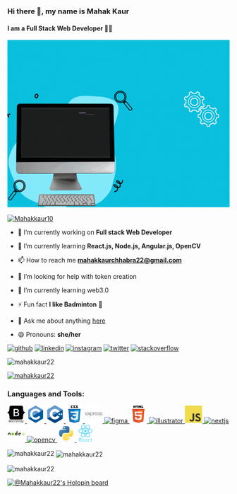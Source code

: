 ### Hi there 👋, my name is Mahak Kaur
#### I am a Full Stack Web Developer 👩‍💻
![I am a full stack developer ](https://github.com/mahakkaur22/mahakkaur22/blob/8ed82175f236fdb192865117227b52c1137daa2d/MAHAK%20KAUR%20(1).gif)

<p align="left"> <a href="https://twitter.com/Mahakkaur10" target="blank"><img src="https://img.shields.io/twitter/follow/mahakkaur22?logo=twitter&style=for-the-badge" alt="Mahakkaur10" /></a> </p>

- 🔭 I’m currently working on **Full stack Web Developer**

- 🌱 I’m currently learning **React.js, Node.js, Angular.js, OpenCV**

- 📫 How to reach me **mahakkaurchhabra22@gmail.com**
- 🤔 I’m looking for help with token creation
- 🌱 I’m currently learning web3.0

- ⚡ Fun fact **I like Badminton** 🏸
 - 💬 Ask me about anything [here](https://www.linkedin.com/in/mahak-kaur-54a89a218)

- 😄 Pronouns: **she/her**

[<img src='https://cdn.jsdelivr.net/npm/simple-icons@3.0.1/icons/github.svg' alt='github' height='40'>](https://github.com/mahakkaur22)  [<img src='https://cdn.jsdelivr.net/npm/simple-icons@3.0.1/icons/linkedin.svg' alt='linkedin' height='40'>](https://www.linkedin.com/in/mahak-kaur-54a89a218)  [<img src='https://cdn.jsdelivr.net/npm/simple-icons@3.0.1/icons/instagram.svg' alt='instagram' height='40'>](https://instagram.com/mahak_kaur22?igshid=MzNlNGNkZWQ4Mg==)  [<img src='https://cdn.jsdelivr.net/npm/simple-icons@3.0.1/icons/twitter.svg' alt='twitter' height='40'>](https://twitter.com/Mahakkaur10?t=P8ypUCAYChhesQsmuNXpLg&s=09)  [<img src='https://cdn.jsdelivr.net/npm/simple-icons@3.0.1/icons/stackoverflow.svg' alt='stackoverflow' height='40'>](https://stackoverflow.com/users/22015251/mahak-kaur?tab=profile) 

<p align="left"> <img src="https://komarev.com/ghpvc/?username=mahakkaur22&label=Profile%20views&color=0e75b6&style=flat" alt="mahakkaur22" /> </p>
<p align="left"> <a href="https://github.com/ryo-ma/github-profile-trophy"><img src="https://github-profile-trophy.vercel.app/?username=mahakkaur22" alt="mahakkaur22" /></a> </p>

<!-- <h3 align="left">Connect with me:</h3>


<p align="left">
<a href="https://twitter.com/Mahakkaur10" target="blank"><img align="center" src="https://raw.githubusercontent.com/rahuldkjain/github-profile-readme-generator/master/src/images/icons/Social/twitter.svg" alt="Mahakkaur10" height="30" width="40" /></a>
<a href="https://www.linkedin.com/in/mahak-kaur-54a89a218" target="blank"><img align="center" src="https://raw.githubusercontent.com/rahuldkjain/github-profile-readme-generator/master/src/images/icons/Social/linked-in-alt.svg" alt="mahak-kaur-54a89a218" height="30" width="40" /></a>
</p> -->

<h3 align="left">Languages and Tools:</h3>
<p align="left"> <a href="https://getbootstrap.com" target="_blank" rel="noreferrer"> <img src="https://raw.githubusercontent.com/devicons/devicon/master/icons/bootstrap/bootstrap-plain-wordmark.svg" alt="bootstrap" width="40" height="40"/> </a> <a href="https://www.cprogramming.com/" target="_blank" rel="noreferrer"> <img src="https://raw.githubusercontent.com/devicons/devicon/master/icons/c/c-original.svg" alt="c" width="40" height="40"/> </a> <a href="https://www.w3schools.com/cpp/" target="_blank" rel="noreferrer"> <img src="https://raw.githubusercontent.com/devicons/devicon/master/icons/cplusplus/cplusplus-original.svg" alt="cplusplus" width="40" height="40"/> </a> <a href="https://www.w3schools.com/css/" target="_blank" rel="noreferrer"> <img src="https://raw.githubusercontent.com/devicons/devicon/master/icons/css3/css3-original-wordmark.svg" alt="css3" width="40" height="40"/> </a> <a href="https://expressjs.com" target="_blank" rel="noreferrer"> <img src="https://raw.githubusercontent.com/devicons/devicon/master/icons/express/express-original-wordmark.svg" alt="express" width="40" height="40"/> </a> <a href="https://www.figma.com/" target="_blank" rel="noreferrer"> <img src="https://www.vectorlogo.zone/logos/figma/figma-icon.svg" alt="figma" width="40" height="40"/> </a> <a href="https://www.w3.org/html/" target="_blank" rel="noreferrer"> <img src="https://raw.githubusercontent.com/devicons/devicon/master/icons/html5/html5-original-wordmark.svg" alt="html5" width="40" height="40"/> </a> <a href="https://www.adobe.com/in/products/illustrator.html" target="_blank" rel="noreferrer"> <img src="https://www.vectorlogo.zone/logos/adobe_illustrator/adobe_illustrator-icon.svg" alt="illustrator" width="40" height="40"/> </a> <a href="https://developer.mozilla.org/en-US/docs/Web/JavaScript" target="_blank" rel="noreferrer"> <img src="https://raw.githubusercontent.com/devicons/devicon/master/icons/javascript/javascript-original.svg" alt="javascript" width="40" height="40"/> </a> <a href="https://nextjs.org/" target="_blank" rel="noreferrer"> <img src="https://cdn.worldvectorlogo.com/logos/nextjs-2.svg" alt="nextjs" width="40" height="40"/> </a> <a href="https://nodejs.org" target="_blank" rel="noreferrer"> <img src="https://raw.githubusercontent.com/devicons/devicon/master/icons/nodejs/nodejs-original-wordmark.svg" alt="nodejs" width="40" height="40"/> </a> <a href="https://opencv.org/" target="_blank" rel="noreferrer"> <img src="https://www.vectorlogo.zone/logos/opencv/opencv-icon.svg" alt="opencv" width="40" height="40"/> </a> <a href="https://www.python.org" target="_blank" rel="noreferrer"> <img src="https://raw.githubusercontent.com/devicons/devicon/master/icons/python/python-original.svg" alt="python" width="40" height="40"/> </a> <a href="https://reactjs.org/" target="_blank" rel="noreferrer"> <img src="https://raw.githubusercontent.com/devicons/devicon/master/icons/react/react-original-wordmark.svg" alt="react" width="40" height="40"/> </a> </p>

<p><img align="left" src="https://github-readme-stats.vercel.app/api/top-langs?username=mahakkaur22&show_icons=true&locale=en&layout=compact" alt="mahakkaur22"/></p>

<p>&nbsp;<img align="center" src="https://github-readme-stats.vercel.app/api?username=mahakkaur22&show_icons=true&locale=en" alt="mahakkaur22" /></p>

<p><img align="center" src="https://github-readme-streak-stats.herokuapp.com/?user=mahakkaur22&" alt="mahakkaur22" /></p>

[![@Mahakkaur22's Holopin board](https://holopin.me/mahakkaur22)](https://holopin.io/@mahakkaur22)

